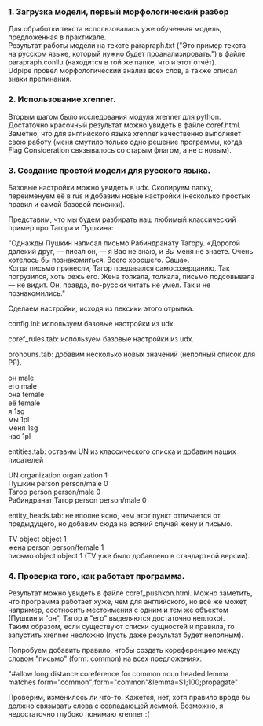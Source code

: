### 1. Загрузка модели, первый морфологический разбор 
Для обработки текста использовалась уже обученная модель, предложенная в практикале.  
Результат работы модели на тексте parapraph.txt ("Это пример текста на русском языке, который нужно будет проанализировать.") в файле parapraph.conllu (находится в той же папке, что и этот отчёт).  
Udpipe провел морфологический анализ всех слов, а также описал знаки препинания.  

### 2. Использование xrenner.
Вторым шагом было исследования модуля xrenner для python. Достаточно красочный результат можно увидеть в файле coref.html.  
Заметно, что для английского языка xrenner качественно выполняет свою работу (меня смутило только одно решение программы, когда Flag Consideration связывалось со старым флагом, а не с новым).

### 3. Создание простой модели для русского языка.
Базовые настройки можно увидеть в udx. Скопируем папку, переименуем её в rus и добавим новые настройки (несколько простых правил и самой базовой лексики).

Представим, что мы будем разбирать наш любимый классический пример про Тагора и Пушкина:  

"Однажды Пушкин написал письмо Рабиндранату Тагору. «Дорогой далекий друг, — писал он, — я Вас не знаю, и Вы меня не знаете.
Очень хотелось бы познакомиться. Всего хорошего. Саша».  
Когда письмо принесли, Тагор предавался самосозерцанию. Так погрузился, хоть режь его. Жена толкала, толкала, письмо подсовывала — не видит. Он, правда, по-русски читать не умел. Так и
не познакомились."  

Сделаем настройки, исходя из лексики этого отрывка.  

config.ini: используем базовые настройки из udx.   

coref_rules.tab: используем базовые настройки из udx. 

pronouns.tab: добавим несколько новых значений (неполный список для РЯ).  

он	male  
его	male  
она	female  
её	female  
я	1sg  
мы	1pl  
меня	1sg  
нас	1pl  

entities.tab: оставим UN из классического списка и добавим наших писателей  

UN	organization	organization	1  
Пушкин	person		person/male 0  
Тагор	person		person/male 0  
Рабиндранат Тагор	person		person/male 0  
  
entity_heads.tab: не вполне ясно, чем этот пункт отличается от предыдущего, но добавим сюда на всякий случай жену и письмо.  

TV	object	object	1  
жена	person	person/female	1   
письмо	object	object	1
(TV уже было добавлено в стандартной версии).

### 4. Проверка того, как работает программа.
Результат можно увидеть в файле coref_pushkon.html. Можно заметить, что программа работает хуже, чем для английского, но всё же может, например, соотносить местоимения с одним и тем же объектом (Пушкин и "он", Тагор и "его" выделяются достаточно неплохо).  
Таким образом, если существуют списки сущностей и правила, то запустить xrenner несложно (пусть даже результат будет неполным).

Попробуем добавить правило, чтобы создать кореференцию между словом "письмо" (form: common) на всех предложениях.

"#allow long distance coreference for common noun headed lemma matches
form="common";form="common"&lemma=$1;100;propagate"

Проверим, изменилось ли что-то. Кажется, нет, хотя правило вроде бы должно связывать слова с совпадающей леммой. Возможно, я недостаточно глубоко понимаю xrenner :( 
